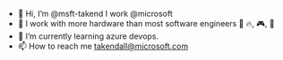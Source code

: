 - 👋 Hi, I’m @msft-takend I work @microsoft 
- 👀 I work with more hardware than most software engineers :car: :fire:, :video_game:, :rocket:
- 🌱 I’m currently learning azure devops. 
- 📫 How to reach me takendall@microsoft.com 


<!---
msft-takend/msft-takend is a ✨ special ✨ repository because its `README.md` (this file) appears on your GitHub profile.
You can click the Preview link to take a look at your changes.
--->
